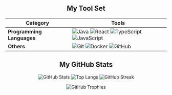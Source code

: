 <div align="center">

## My Tool Set

| Category                 | Tools                                                                                                                   |
|--------------------------|-------------------------------------------------------------------------------------------------------------------------|
| **Programming Languages**| ![Java](https://img.icons8.com/color/48/000000/java-coffee-cup-logo.png) ![React](https://img.icons8.com/color/48/000000/react-native.png) ![TypeScript](https://img.icons8.com/color/48/000000/typescript.png) ![JavaScript](https://img.icons8.com/color/48/000000/javascript.png) |
| **Others**               | ![Git](https://img.icons8.com/color/48/000000/git.png) ![Docker](https://img.icons8.com/color/48/000000/docker.png) ![GitHub](https://img.icons8.com/ios-glyphs/48/000000/github.png)   

## My GitHub Stats

![GitHub Stats](https://github-readme-stats.vercel.app/api?username=laurenspruce&show_icons=true&theme=dark)
![Top Langs](https://github-readme-stats.vercel.app/api/top-langs/?username=laurenspruce&layout=compact&theme=dark)
![GitHub Streak](https://github-readme-streak-stats.herokuapp.com/?user=laurenspruce&theme=dark)

![GitHub Trophies](https://github-profile-trophy.vercel.app/?username=laurenspruce&theme=dark)

</div>
  


